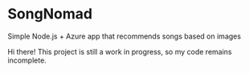 # SongNomad
Simple Node.js + Azure app that recommends songs based on images

Hi there! This project is still a work in progress, so my code remains incomplete.
